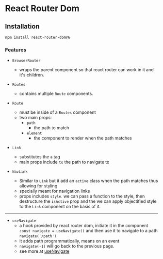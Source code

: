 
# React Router Dom

## Installation

```bash
npm install react-router-dom@6
```

### Features

- `BrowserRouter`
  - wraps the parent component so that react router can work in it and it's children.

- `Routes`
  - contains multiple `Route` components.

- `Route`
  - must be inside of a `Routes` component
  - two main props:
    - `path`
      - the path to match
    - `element`
      - the component to render when the path matches

- `Link`
  - substitutes the `a` tag
  - main props include `to` the path to navigate to

- `NavLink`
  - Similar to `Link` but it add an `active` class when the path matches thus allowing for styling
  - specially meant for navigation links
  - props includes `style`. we can pass a function to the style, then destructure the `isActive` prop and the we can apply objectified style to the `Link` component on the basis of it.

---

- `useNavigate`
  - a hook provided by react router dom, initiate it in the component `const navigate = useNavigate()` and then use it to navigate to a path `navigate('/path')`
  - it adds path programmatically, means on an event
  - `navigate(-1)` will go back to the previous page.
  - see more at [useNavigate](https://reactrouter.com/en/6.8.1/hooks/use-navigate)